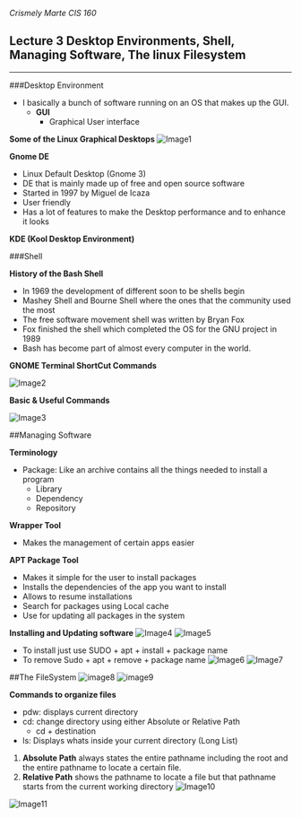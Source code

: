 *Crismely Marte CIS 160*

## Lecture 3 Desktop Environments, Shell, Managing Software, The linux Filesystem
---------------------------------------------------------------------------------
###Desktop Environment
- I basically a bunch of software running on an OS that makes up the GUI.
  - **GUI**
    - Graphical User interface 

**Some of the Linux Graphical Desktops**
![Image1](../Notes%20lect%203/DeskEn1.png)

**Gnome DE**
- Linux Default Desktop (Gnome 3)
- DE that is mainly made up of free and open source software
- Started in 1997 by Miguel de Icaza
- User friendly 
- Has a lot of features to make the Desktop performance and to enhance it looks

**KDE (Kool Desktop Environment)**

###Shell

**History of the Bash Shell**
- In 1969 the development of different soon to be shells begin
- Mashey Shell and Bourne Shell where the ones that the community used the most
- The free software movement shell was written by Bryan Fox
- Fox finished the shell which completed the OS for the GNU project in 1989
- Bash has become part of almost every computer in the world.

**GNOME Terminal ShortCut Commands**

![Image2](../Notes%20lect%203/gnushortcuts.png)

**Basic & Useful Commands**

![Image3](../Notes%20lect%203/basiccommand.png)

##Managing Software

**Terminology**

  - Package: Like an archive contains all the things needed to install a program
    - Library
    - Dependency
    - Repository

**Wrapper Tool**
- Makes the management of certain apps easier

**APT Package Tool**
- Makes it simple for the user to install packages
- Installs the dependencies of the app you want to install
- Allows to resume installations
- Search for packages using Local cache 
- Use for updating all packages in the system

**Installing and Updating software**
![Image4](../Notes%20lect%203/installingsoft.png)
![Image5](../Notes%20lect%203/updating.png)
- To install just use SUDO + apt + install + package name
- To remove Sudo + apt + remove + package name
![Image6](../Notes%20lect%203/sudoexample.png)
![Image7](../Notes%20lect%203/sudoexamples2.png)

##The FileSystem
![image8](../Notes%20lect%203/filesystem1.png)
![image9](../Notes%20lect%203/root.png)

**Commands to organize files** 
- pdw: displays current directory
- cd: change directory using either Absolute or Relative Path
  - cd + destination
- ls: Displays whats inside your current directory (Long List)
1. **Absolute Path** always states the entire pathname including the root and the entire pathname to locate a certain file.
2. **Relative Path** shows the pathname to locate a file but that pathname starts from the current working directory
![Image10](../Notes%20lect%203/commads.png)

![Image11](../Notes%20lect%203/filepermission.png)